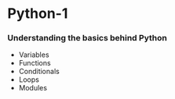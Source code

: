 # Python-1

### Understanding the basics behind Python

- Variables
- Functions
- Conditionals
- Loops
- Modules
